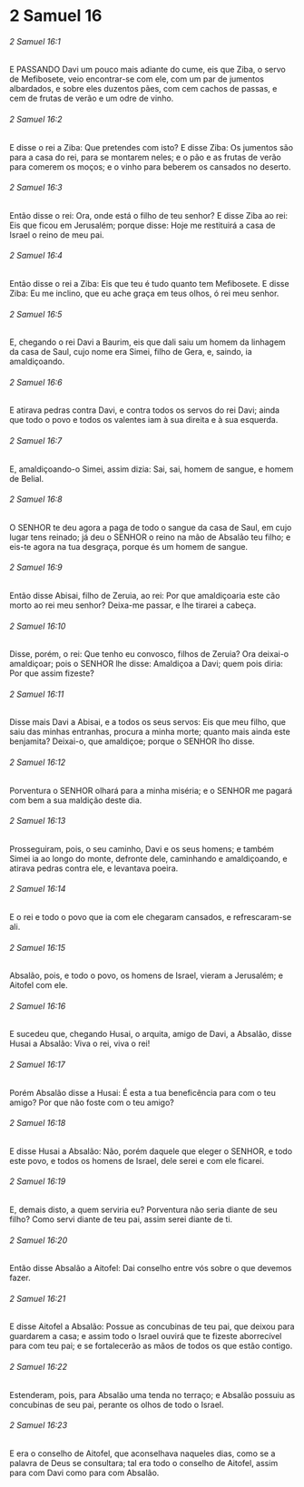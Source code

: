 # 2 Samuel 16

###### 2 Samuel 16:1

E PASSANDO Davi um pouco mais adiante do cume, eis que Ziba, o servo de Mefibosete, veio encontrar-se com ele, com um par de jumentos albardados, e sobre eles duzentos pães, com cem cachos de passas, e cem de frutas de verão e um odre de vinho.

###### 2 Samuel 16:2

E disse o rei a Ziba: Que pretendes com isto? E disse Ziba: Os jumentos são para a casa do rei, para se montarem neles; e o pão e as frutas de verão para comerem os moços; e o vinho para beberem os cansados no deserto.

###### 2 Samuel 16:3

Então disse o rei: Ora, onde está o filho de teu senhor? E disse Ziba ao rei: Eis que ficou em Jerusalém; porque disse: Hoje me restituirá a casa de Israel o reino de meu pai.

###### 2 Samuel 16:4

Então disse o rei a Ziba: Eis que teu é tudo quanto tem Mefibosete. E disse Ziba: Eu me inclino, que eu ache graça em teus olhos, ó rei meu senhor.

###### 2 Samuel 16:5

E, chegando o rei Davi a Baurim, eis que dali saiu um homem da linhagem da casa de Saul, cujo nome era Simei, filho de Gera, e, saindo, ia amaldiçoando.

###### 2 Samuel 16:6

E atirava pedras contra Davi, e contra todos os servos do rei Davi; ainda que todo o povo e todos os valentes iam à sua direita e à sua esquerda.

###### 2 Samuel 16:7

E, amaldiçoando-o Simei, assim dizia: Sai, sai, homem de sangue, e homem de Belial.

###### 2 Samuel 16:8

O SENHOR te deu agora a paga de todo o sangue da casa de Saul, em cujo lugar tens reinado; já deu o SENHOR o reino na mão de Absalão teu filho; e eis-te agora na tua desgraça, porque és um homem de sangue.

###### 2 Samuel 16:9

Então disse Abisai, filho de Zeruia, ao rei: Por que amaldiçoaria este cão morto ao rei meu senhor? Deixa-me passar, e lhe tirarei a cabeça.

###### 2 Samuel 16:10

Disse, porém, o rei: Que tenho eu convosco, filhos de Zeruia? Ora deixai-o amaldiçoar; pois o SENHOR lhe disse: Amaldiçoa a Davi; quem pois diria: Por que assim fizeste?

###### 2 Samuel 16:11

Disse mais Davi a Abisai, e a todos os seus servos: Eis que meu filho, que saiu das minhas entranhas, procura a minha morte; quanto mais ainda este benjamita? Deixai-o, que amaldiçoe; porque o SENHOR lho disse.

###### 2 Samuel 16:12

Porventura o SENHOR olhará para a minha miséria; e o SENHOR me pagará com bem a sua maldição deste dia.

###### 2 Samuel 16:13

Prosseguiram, pois, o seu caminho, Davi e os seus homens; e também Simei ia ao longo do monte, defronte dele, caminhando e amaldiçoando, e atirava pedras contra ele, e levantava poeira.

###### 2 Samuel 16:14

E o rei e todo o povo que ia com ele chegaram cansados, e refrescaram-se ali.

###### 2 Samuel 16:15

Absalão, pois, e todo o povo, os homens de Israel, vieram a Jerusalém; e Aitofel com ele.

###### 2 Samuel 16:16

E sucedeu que, chegando Husai, o arquita, amigo de Davi, a Absalão, disse Husai a Absalão: Viva o rei, viva o rei!

###### 2 Samuel 16:17

Porém Absalão disse a Husai: É esta a tua beneficência para com o teu amigo? Por que não foste com o teu amigo?

###### 2 Samuel 16:18

E disse Husai a Absalão: Não, porém daquele que eleger o SENHOR, e todo este povo, e todos os homens de Israel, dele serei e com ele ficarei.

###### 2 Samuel 16:19

E, demais disto, a quem serviria eu? Porventura não seria diante de seu filho? Como servi diante de teu pai, assim serei diante de ti.

###### 2 Samuel 16:20

Então disse Absalão a Aitofel: Dai conselho entre vós sobre o que devemos fazer.

###### 2 Samuel 16:21

E disse Aitofel a Absalão: Possue as concubinas de teu pai, que deixou para guardarem a casa; e assim todo o Israel ouvirá que te fizeste aborrecível para com teu pai; e se fortalecerão as mãos de todos os que estão contigo.

###### 2 Samuel 16:22

Estenderam, pois, para Absalão uma tenda no terraço; e Absalão possuiu as concubinas de seu pai, perante os olhos de todo o Israel.

###### 2 Samuel 16:23

E era o conselho de Aitofel, que aconselhava naqueles dias, como se a palavra de Deus se consultara; tal era todo o conselho de Aitofel, assim para com Davi como para com Absalão.

